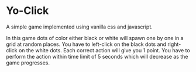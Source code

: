 # Yo-Click

A simple game implemented using vanilla css and javascript.

In this game dots of color either black or white will spawn one by one in a grid at random places. You have to left-click on the black dots and right-click on the white dots. Each correct action will give you 1 point. You have to perform the action within time limit of 5 seconds which will decrease as the game progresses.

